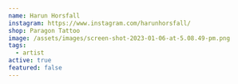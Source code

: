 ```yaml
---
name: Harun Horsfall
instagram: https://www.instagram.com/harunhorsfall/
shop: Paragon Tattoo
image: /assets/images/screen-shot-2023-01-06-at-5.08.49-pm.png
tags:
  - artist
active: true
featured: false
---
```


